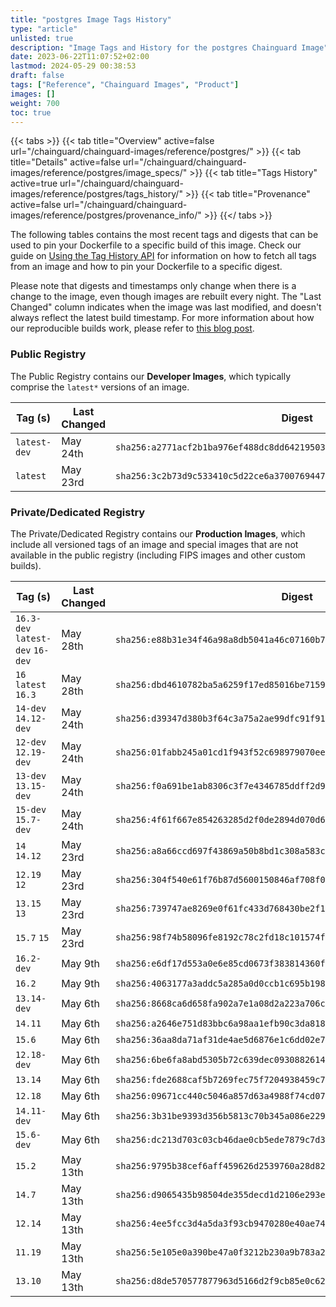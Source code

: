 ```yaml
---
title: "postgres Image Tags History"
type: "article"
unlisted: true
description: "Image Tags and History for the postgres Chainguard Image"
date: 2023-06-22T11:07:52+02:00
lastmod: 2024-05-29 00:38:53
draft: false
tags: ["Reference", "Chainguard Images", "Product"]
images: []
weight: 700
toc: true
---
```


{{< tabs >}}
{{< tab title="Overview" active=false url="/chainguard/chainguard-images/reference/postgres/" >}}
{{< tab title="Details" active=false url="/chainguard/chainguard-images/reference/postgres/image_specs/" >}}
{{< tab title="Tags History" active=true url="/chainguard/chainguard-images/reference/postgres/tags_history/" >}}
{{< tab title="Provenance" active=false url="/chainguard/chainguard-images/reference/postgres/provenance_info/" >}}
{{</ tabs >}}

The following tables contains the most recent tags and digests that can be used to pin your Dockerfile to a specific build of this image. Check our guide on [Using the Tag History API](/chainguard/chainguard-images/using-the-tag-history-api/) for information on how to fetch all tags from an image and how to pin your Dockerfile to a specific digest.

Please note that digests and timestamps only change when there is a change to the image, even though images are rebuilt every night. The "Last Changed" column indicates when the image was last modified, and doesn't always reflect the latest build timestamp. For more information about how our reproducible builds work, please refer to [this blog post](https://www.chainguard.dev/unchained/reproducing-chainguards-reproducible-image-builds).

### Public Registry
The Public Registry contains our **Developer Images**, which typically comprise the `latest*` versions of an image.

| Tag (s)       | Last Changed | Digest                                                                    |
|---------------|--------------|---------------------------------------------------------------------------|
|  `latest-dev` | May 24th     | `sha256:a2771acf2b1ba976ef488dc8dd642195030d36a9a87272d967dc8927922807d9` |
|  `latest`     | May 23rd     | `sha256:3c2b73d9c533410c5d22ce6a37007694475a929a398abedc68a18ae119d6f27f` |


### Private/Dedicated Registry
The Private/Dedicated Registry contains our **Production Images**, which include all versioned tags of an image and special images that are not available in the public registry (including FIPS images and other custom builds).

| Tag (s)                           | Last Changed | Digest                                                                    |
|-----------------------------------|--------------|---------------------------------------------------------------------------|
|  `16.3-dev` `latest-dev` `16-dev` | May 28th     | `sha256:e88b31e34f46a98a8db5041a46c07160b793519736c34cb2608742813e0b14ff` |
|  `16` `latest` `16.3`             | May 28th     | `sha256:dbd4610782ba5a6259f17ed85016be71592dc4fe1e155b6181bd9f427d0510ce` |
|  `14-dev` `14.12-dev`             | May 24th     | `sha256:d39347d380b3f64c3a75a2ae99dfc91f9186b0b341224e2fcc8dc1cee422a917` |
|  `12-dev` `12.19-dev`             | May 24th     | `sha256:01fabb245a01cd1f943f52c698979070eedccbeb346241f62a6bc3eb7c97b31d` |
|  `13-dev` `13.15-dev`             | May 24th     | `sha256:f0a691be1ab8306c3f7e4346785ddff2d95847b62789f7b3af10e190948e548f` |
|  `15-dev` `15.7-dev`              | May 24th     | `sha256:4f61f667e854263285d2f0de2894d070d6e7ea49742d777c7bbe38bb15b5f5f0` |
|  `14` `14.12`                     | May 23rd     | `sha256:a8a66ccd697f43869a50b8bd1c308a583c510113cba86f87457a58c1d14981de` |
|  `12.19` `12`                     | May 23rd     | `sha256:304f540e61f76b87d5600150846af708f0dda0ea213a0729f76597288626366a` |
|  `13.15` `13`                     | May 23rd     | `sha256:739747ae8269e0f61fc433d768430be2f14a1dadc5297072226b06f65e7d75c3` |
|  `15.7` `15`                      | May 23rd     | `sha256:98f74b58096fe8192c78c2fd18c101574fac0538baed938f6f0ccb191abeaaf6` |
|  `16.2-dev`                       | May 9th      | `sha256:e6df17d553a0e6e85cd0673f383814360fd64ce3f079e272b25b3a61dd9a5a51` |
|  `16.2`                           | May 9th      | `sha256:4063177a3addc5a285a0d0ccb1c695b19892a65a4ac67fc2303720beaa5cad7b` |
|  `13.14-dev`                      | May 6th      | `sha256:8668ca6d658fa902a7e1a08d2a223a706caf315dd243663a754e2fbed5dbaccd` |
|  `14.11`                          | May 6th      | `sha256:a2646e751d83bbc6a98aa1efb90c3da8180cc5a27b921f8bf382ae595721ba77` |
|  `15.6`                           | May 6th      | `sha256:36aa8da71af31de4ae5d6876e1c6dd02e74a9438a5d5867f7b1067173d1bf0f8` |
|  `12.18-dev`                      | May 6th      | `sha256:6be6fa8abd5305b72c639dec0930882614493c3a4b3042a2e7ce7a3bc99890bc` |
|  `13.14`                          | May 6th      | `sha256:fde2688caf5b7269fec75f7204938459c7eaa3b0c4bf3ec68e6f9aa35079e464` |
|  `12.18`                          | May 6th      | `sha256:09671cc440c5046a857d63a4988f74cd070bebc89ed765113d514001f9fc1ad2` |
|  `14.11-dev`                      | May 6th      | `sha256:3b31be9393d356b5813c70b345a086e229ff8e1c432c07f6405d6903caee3922` |
|  `15.6-dev`                       | May 6th      | `sha256:dc213d703c03cb46dae0cb5ede7879c7d335d75c09e4a9120e5e8c83d3138eed` |
|  `15.2`                           | May 13th     | `sha256:9795b38cef6aff459626d2539760a28d82b40e3d54a51616486e9c1ba18594d7` |
|  `14.7`                           | May 13th     | `sha256:d9065435b98504de355decd1d2106e293eab368b170aabf3368950db105d07d6` |
|  `12.14`                          | May 13th     | `sha256:4ee5fcc3d4a5da3f93cb9470280e40ae740fa9248094f7bc32ed6f5af5ea2b42` |
|  `11.19`                          | May 13th     | `sha256:5e105e0a390be47a0f3212b230a9b783a2c4b65dee3f8c9b28440a7e635c9917` |
|  `13.10`                          | May 13th     | `sha256:d8de570577877963d5166d2f9cb85e0c626e6b70e188d63f75fd38be6ac0138c` |

